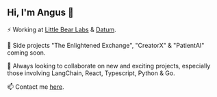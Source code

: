## Hi, I'm Angus 👋

⚡ Working at [Little Bear Labs](https://littlebearlabs.io/) & [Datum](https://www.datum.net/).

🔬 Side projects "The Enlightened Exchange", "CreatorX" & "PatientAI" coming soon.

👯 Always looking to collaborate on new and exciting projects, especially those involving LangChain, React, Typescript, Python & Go.

📫 Contact me [here](https://angusbezzina.com).
